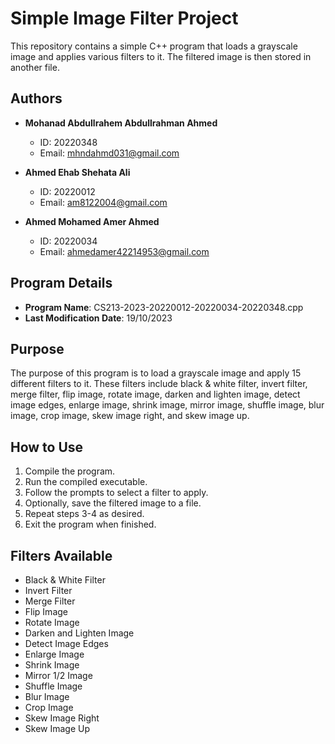 # Simple Image Filter Project

This repository contains a simple C++ program that loads a grayscale image and applies various filters to it. The filtered image is then stored in another file.

## Authors

- **Mohanad Abdullrahem Abdullrahman Ahmed**
  - ID: 20220348
  - Email: mhndahmd031@gmail.com

- **Ahmed Ehab Shehata Ali**
  - ID: 20220012
  - Email: am8122004@gmail.com

- **Ahmed Mohamed Amer Ahmed**
  - ID: 20220034
  - Email: ahmedamer42214953@gmail.com


## Program Details

- **Program Name**: CS213-2023-20220012-20220034-20220348.cpp
- **Last Modification Date**: 19/10/2023

## Purpose

The purpose of this program is to load a grayscale image and apply 15 different filters to it. These filters include black & white filter, invert filter, merge filter, flip image, rotate image, darken and lighten image, detect image edges, enlarge image, shrink image, mirror image, shuffle image, blur image, crop image, skew image right, and skew image up.

## How to Use

1. Compile the program.
2. Run the compiled executable.
3. Follow the prompts to select a filter to apply.
4. Optionally, save the filtered image to a file.
5. Repeat steps 3-4 as desired.
6. Exit the program when finished.

## Filters Available

- Black & White Filter
- Invert Filter
- Merge Filter
- Flip Image
- Rotate Image
- Darken and Lighten Image
- Detect Image Edges
- Enlarge Image
- Shrink Image
- Mirror 1/2 Image
- Shuffle Image
- Blur Image
- Crop Image
- Skew Image Right
- Skew Image Up


